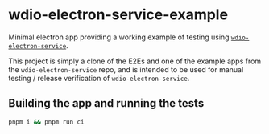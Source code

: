 # wdio-electron-service-example

Minimal electron app providing a working example of testing using [`wdio-electron-service`](https://github.com/webdriverio-community/wdio-electron-service).

This project is simply a clone of the E2Es and one of the example apps from the `wdio-electron-service` repo, and is intended to be used for manual testing / release verification of `wdio-electron-service`.

## Building the app and running the tests

```bash
pnpm i && pnpm run ci
```
